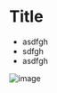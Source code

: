 # Title

- asdfgh
- sdfgh
- asdfgh

![image](https://user-images.githubusercontent.com/65705128/158629551-d2abc328-ad67-40c5-bf0e-b94e7da873b7.png)
